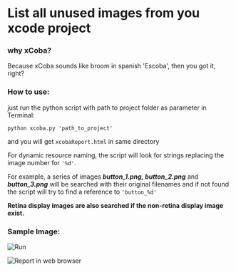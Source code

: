 # List all unused images from you xcode project

### why xCoba?
Because xCoba sounds like broom in spanish 'Escoba', then you got it, right?

### How to use:

just run the python script with path to project folder as parameter in Terminal:

```
python xcoba.py 'path_to_project'
```
and you will get `xcobaReport.html` in same directory  

For dynamic resource naming, the script will look for strings replacing the image number for `'%d'`.

For example, a series of images ***button_1.png, button_2.png*** and ***button_3.png*** will be searched with their original
filenames and if not found the script will try to find a reference to `'button_%d'`

**Retina display images are also searched if the non-retina display image exist.**

### Sample Image:

![Run](https://raw.github.com/clonezer/xCoba/master/sample1.png)

![Report in web browser](https://raw.github.com/clonezer/xCoba/master/sample2.png)